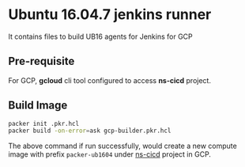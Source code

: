 # Ubuntu 16.04.7 jenkins runner

It contains files to build UB16 agents for Jenkins for GCP

## Pre-requisite

For GCP, **gcloud** cli tool configured to access **ns-cicd** project.

## Build Image

```bash
packer init .pkr.hcl
packer build -on-error=ask gcp-builder.pkr.hcl
```

The above command if run successfully, would create a new compute image with prefix `packer-ub1604` under [ns-cicd](<https://console.cloud.google.com/compute/images?project=ns-cicd&pageState=(%22images%22:(%22f%22:%22%255B%257B_22k_22_3A_22Name_22_2C_22t_22_3A10_2C_22v_22_3A_22_5C_22packer-ub2004_5C_22_22_2C_22i_22_3A_22name_22%257D%255D%22))>) project in GCP.

